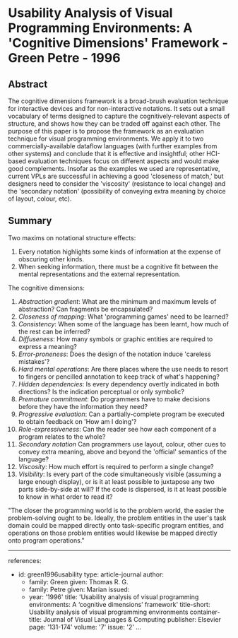 Usability Analysis of Visual Programming Environments: A 'Cognitive Dimensions' Framework - Green Petre - 1996
==============================================================================================================

Abstract
--------

The cognitive dimensions framework is a broad-brush evaluation technique for
interactive devices and for non-interactive notations. It sets out a small
vocabulary of terms designed to capture the cognitively-relevant aspects of
structure, and shows how they can be traded off against each other. The purpose
of this paper is to propose the framework as an evaluation technique for visual
programming environments. We apply it to two commercially-available dataflow
languages (with further examples from other systems) and conclude that it is
effective and insightful; other HCI-based evaluation techniques focus on
different aspects and would make good complements. Insofar as the examples we
used are representative, current VPLs are successful in achieving a good
'closeness of match,' but designers need to consider the 'viscosity' (resistance
to local change) and the 'secondary notation' (possibility of conveying extra
meaning by choice of layout, colour, etc).

Summary
-------

Two maxims on notational structure effects:

1. Every notation highlights some kinds of information at the expense of
obscuring other kinds.
2. When seeking information, there must be a cognitive fit between the mental
representations and the external representation.

The cognitive dimensions:
1. *Abstraction gradient*: What are the minimum and maximum levels of
abstraction? Can fragments be encapsulated?
2. *Closeness of mapping*: What 'programming games' need to be learned?
3. *Consistency*: When some of the language has been learnt, how much of the
rest can be inferred?
4. *Diffuseness*: How many symbols or graphic entities are required to express a
meaning?
5. *Error-proneness*: Does the design of the notation induce 'careless
mistakes'?
6. *Hard mental operations*: Are there places where the use needs to resort to
fingers or pencilled annotation to keep track of what's happening?
7. *Hidden dependencies*: Is every dependency overtly indicated in both
directions? Is the indication perceptual or only symbolic?
8. *Premature commitment*: Do programmers have to make decisions before they
have the information they need?
9. *Progressive evaluation*: Can a partially-complete program be executed to
obtain feedback on 'How am I doing'?
10. *Role-expressiveness*: Can the reader see how each component of a program
relates to the whole?
11. *Secondary notation* Can programmers use layout, colour, other cues to
convey extra meaning, above and beyond the 'official' semantics of the language?
12. *Viscosity*: How much effort is required to perform a single change?
13. *Visibility*: Is every part of the code simultaneously visible (assuming a
large enough display), or is it at least possible to juxtapose any two parts
side-by-side at will? If the code is dispersed, is it at least possible to know
in what order to read it?

"The closer the programming world is to the problem world, the easier the
problem-solving ought to be. Ideally, the problem entities in the user's task
domain could be mapped directly onto task-specific program entities, and
operations on those problem entities would likewise be mapped directly onto
program operations."

---
references:
- id: green1996usability
  type: article-journal
  author:
  - family: Green
    given: Thomas R. G.
  - family: Petre
    given: Marian
  issued:
  - year: '1996'
  title: 'Usability analysis of visual programming environments: A ‘cognitive dimensions’
    framework'
  title-short: Usability analysis of visual programming environments
  container-title: Journal of Visual Languages & Computing
  publisher: Elsevier
  page: '131-174'
  volume: '7'
  issue: '2'
...

